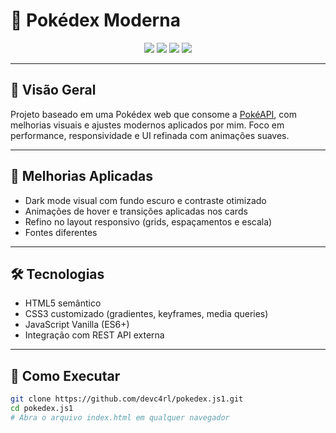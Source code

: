 # 🚀 Pokédex Moderna

<div align="center">
  <img src="https://img.shields.io/badge/HTML5-E34F26?style=for-the-badge&logo=html5&logoColor=white">
  <img src="https://img.shields.io/badge/CSS3-1572B6?style=for-the-badge&logo=css3&logoColor=white">
  <img src="https://img.shields.io/badge/JavaScript-F7DF1E?style=for-the-badge&logo=javascript&logoColor=black">
  <img src="https://img.shields.io/badge/REST%20API-PokéAPI-red?style=for-the-badge">
</div>

---

## 📌 Visão Geral

Projeto baseado em uma Pokédex web que consome a [PokéAPI](https://pokeapi.co/), com melhorias visuais e ajustes modernos aplicados por mim. Foco em performance, responsividade e UI refinada com animações suaves.

---

## 🧩 Melhorias Aplicadas

- Dark mode visual com fundo escuro e contraste otimizado
- Animações de hover e transições aplicadas nos cards
- Refino no layout responsivo (grids, espaçamentos e escala)
- Fontes diferentes

---

## 🛠 Tecnologias

- HTML5 semântico
- CSS3 customizado (gradientes, keyframes, media queries)
- JavaScript Vanilla (ES6+)
- Integração com REST API externa

---

## 🧪 Como Executar

```bash
git clone https://github.com/devc4rl/pokedex.js1.git
cd pokedex.js1
# Abra o arquivo index.html em qualquer navegador
